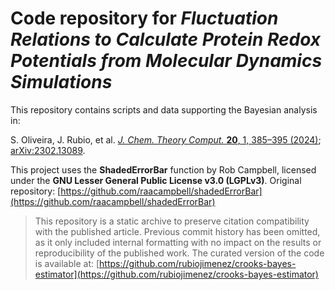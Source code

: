 # Code repository for *Fluctuation Relations to Calculate Protein Redox Potentials from Molecular Dynamics Simulations*

This repository contains scripts and data supporting the Bayesian analysis in:

S. Oliveira, J. Rubio, et al. [*J. Chem. Theory Comput.* **20**, 1, 385–395 (2024)](https://doi.org/10.1021/acs.jctc.3c00785); [arXiv:2302.13089](https://arxiv.org/abs/2302.13089).

This project uses the **ShadedErrorBar** function by Rob Campbell, licensed under the **GNU Lesser General Public License v3.0 (LGPLv3)**. Original repository: [https://github.com/raacampbell/shadedErrorBar](https://github.com/raacampbell/shadedErrorBar)

> This repository is a static archive to preserve citation compatibility with the published article. Previous commit history has been omitted, as it only included internal formatting with no impact on the results or reproducibility of the published work. The curated version of the code is available at: [https://github.com/rubiojimenez/crooks-bayes-estimator](https://github.com/rubiojimenez/crooks-bayes-estimator)


